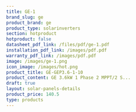 ```yaml
---
title: GE-1
brand_slug: ge
product_brand: ge
product_type: solarinverters
section: hotproduct
hotproduct: false
datasheet_pdf_link: /files/pdf/ge-1.pdf
installation_pdf_link: /images/pdf.pdf
warranty_pdf_link: /images/pdf.pdf
image: /images/ge-1.png
icon_image: /images/hot.png
product_title: GE-GEP3.6-1-10
product_content: GE 3.6kW 1 Phase 2 MPPT/2 S...
draft: true
layout: solar-panels-details
product_price: 140.5
type: products
---
```

